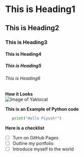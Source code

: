 # This is Heading1
## This is Heading2
### This is Heading3 
#### This is Heading4
##### This is Heading5
###### This is Heading6

**How it Looks**<br/>
![Image of Yaktocat](https://octodex.github.com/images/yaktocat.png)

**This is an Example of Python code**
```python
   print("Hello Piyush!")
  ```
**Here is a checklist**
- [ ] Turn on GitHub Pages
- [ ] Outline my portfolio
- [ ]  Introduce myself to the world

